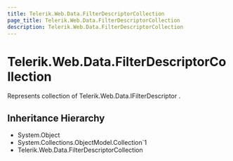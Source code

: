 ```yaml
---
title: Telerik.Web.Data.FilterDescriptorCollection
page_title: Telerik.Web.Data.FilterDescriptorCollection
description: Telerik.Web.Data.FilterDescriptorCollection
---
```


# Telerik.Web.Data.FilterDescriptorCollection

Represents collection of Telerik.Web.Data.IFilterDescriptor .

## Inheritance Hierarchy

* System.Object
* System.Collections.ObjectModel.Collection`1
* Telerik.Web.Data.FilterDescriptorCollection

